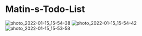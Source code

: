 # Matin-s-Todo-List


![photo_2022-01-15_15-54-38](https://user-images.githubusercontent.com/97735503/149621661-cd6eb04b-e82b-4741-a504-78af8e8dedf6.jpg)
![photo_2022-01-15_15-54-42](https://user-images.githubusercontent.com/97735503/149621664-d34a2b64-5b30-4d07-8444-642b62b943cf.jpg)
![photo_2022-01-15_15-53-58](https://user-images.githubusercontent.com/97735503/149621666-a32f1396-9138-40ff-b6d6-47ae8078f49f.jpg)
